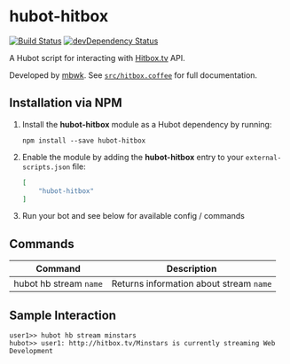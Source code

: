 # hubot-hitbox

[![Build Status](https://travis-ci.org/ClaudeBot/hubot-hitbox.svg)](https://travis-ci.org/ClaudeBot/hubot-hitbox)
[![devDependency Status](https://david-dm.org/ClaudeBot/hubot-hitbox/dev-status.svg)](https://david-dm.org/ClaudeBot/hubot-hitbox#info=devDependencies)

A Hubot script for interacting with [Hitbox.tv](http://www.hitbox.tv/) API.

Developed by [mbwk](//github.com/mbwk). See [`src/hitbox.coffee`](src/hitbox.coffee) for full documentation.


## Installation via NPM

1. Install the __hubot-hitbox__ module as a Hubot dependency by running:

    ```
    npm install --save hubot-hitbox
    ```

2. Enable the module by adding the __hubot-hitbox__ entry to your `external-scripts.json` file:

    ```json
    [
        "hubot-hitbox"
    ]
    ```

3. Run your bot and see below for available config / commands


## Commands

Command | Description
--- | ---
hubot hb stream `name` | Returns information about stream `name`


## Sample Interaction

```
user1>> hubot hb stream minstars
hubot>> user1: http://hitbox.tv/Minstars is currently streaming Web Development
```